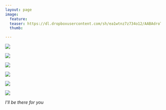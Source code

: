 ```yaml
---
layout: page
image:
  feature:
  teaser: https://dl.dropboxusercontent.com/sh/ea1wtnz7z734o12/AABAdroTA_hxZu_cGfg-AGiia/luontokuvat/kev%C3%A4t/3/DS50102-245px.jpg
  thumb:

---
```


[![](https://dl.dropboxusercontent.com/sh/ea1wtnz7z734o12/AAAUtl_KSKaqKBN4DPAxpWNDa/luontokuvat/kev%C3%A4t/3/DS50081-800px.jpg)](https://dl.dropboxusercontent.com/sh/ea1wtnz7z734o12/AAD66wMMrgq77oEW6EByw1Kpa/luontokuvat/kev%C3%A4t/3/DS50081.jpg)

[![](https://dl.dropboxusercontent.com/sh/ea1wtnz7z734o12/AAACH-gWj6PcnqQTJCE3nASna/luontokuvat/kev%C3%A4t/3/DS50086-800px.jpg)](https://dl.dropboxusercontent.com/sh/ea1wtnz7z734o12/AAAA6L-Bv6cLGCiz0p3N_vkHa/luontokuvat/kev%C3%A4t/3/DS50086.jpg)

[![](https://dl.dropboxusercontent.com/sh/ea1wtnz7z734o12/AACedpCsIlp2nTwwKH59urALa/luontokuvat/kev%C3%A4t/3/DS50092-800px.jpg)](https://dl.dropboxusercontent.com/sh/ea1wtnz7z734o12/AAAavHMZ1pk2ofC7ZrFgXrr0a/luontokuvat/kev%C3%A4t/3/DS50092.jpg)

[![](https://dl.dropboxusercontent.com/sh/ea1wtnz7z734o12/AADxxsnibvzY0lyqPKT_i5i8a/luontokuvat/kev%C3%A4t/3/DS50099-800px.jpg)](https://dl.dropboxusercontent.com/sh/ea1wtnz7z734o12/AADJ9AEySiQ1cSYHnB3NR-fma/luontokuvat/kev%C3%A4t/3/DS50099.jpg)

[![](https://dl.dropboxusercontent.com/sh/ea1wtnz7z734o12/AABnPIaiLGSP9bZLO5-nbmxja/luontokuvat/kev%C3%A4t/3/DS50102-800px.jpg)](https://dl.dropboxusercontent.com/sh/ea1wtnz7z734o12/AAD2gNbg65-oCn-SlxtYpcm2a/luontokuvat/kev%C3%A4t/3/DS50102.jpg)

[![](https://dl.dropboxusercontent.com/sh/ea1wtnz7z734o12/AAD9bMuCRT-rC-oV4TFQyqMza/luontokuvat/kev%C3%A4t/3/DS50103-800px.jpg)](https://dl.dropboxusercontent.com/sh/ea1wtnz7z734o12/AAC0Fw4T-GzSfAq3kK6pxPCRa/luontokuvat/kev%C3%A4t/3/DS50103.jpg)

*I'll be there for you*
